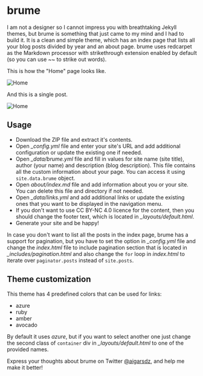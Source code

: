 # brume

I am not a designer so I cannot impress you with breathtaking Jekyll themes, but brume is something that just came to my mind and I had to build it. It is a clean and simple theme, which has an index page that lists all your blog posts divided by year and an about page. brume uses redcarpet as the Markdown processor with strikethrough extension enabled by default (so you can use ~~ to strike out words).

This is how the "Home" page looks like.

![Home](http://s13.postimg.org/7phhe94vb/Screen_Shot_2014_02_26_at_18_48_57.png)

And this is a single post.

![Home](http://s12.postimg.org/d6j0yidhp/Screen_Shot_2014_02_26_at_18_49_04.png)

## Usage

- Download the ZIP file and extract it's contents.
- Open *_config.yml* file and enter your site's URL and add additional configuration or update the existing one if needed.
- Open *_data/brume.yml* file and fill in values for site name (site title), author (your name) and description (blog description). This file contains all the custom information about your page. You can access it using `site.data.brume` object.
- Open *about/index.md* file and add information about you or your site. You can delete this file and directory if not needed.
- Open *_data/links.yml* and add additional links or update the existing ones that you want to be displayed in the navigation menu.
- If you don't want to use CC BY-NC 4.0 licence for the content, then you should change the footer text, which is located in *_layouts/default.html*.
- Generate your site and be happy!

In case you don't want to list all the posts in the index page, brume has a support for pagination, but you have to set the option in *_config.yml* file and change the *index.html* file to include pagination section that is located in *_includes/pagination.html* and also change the `for` loop in *index.html* to iterate over `paginator.posts` instead of `site.posts`.

## Theme customization

This theme has 4 predefined colors that can be used for links:

- azure
- ruby
- amber
- avocado

By default it uses *azure*, but if you want to select another one just change the second class of `container` div in *_layouts/default.html* to one of the provided names.

Express your thoughts about brume on Twitter [@aigarsdz](http://twitter.com/aigarsdz), and help me make it better!
